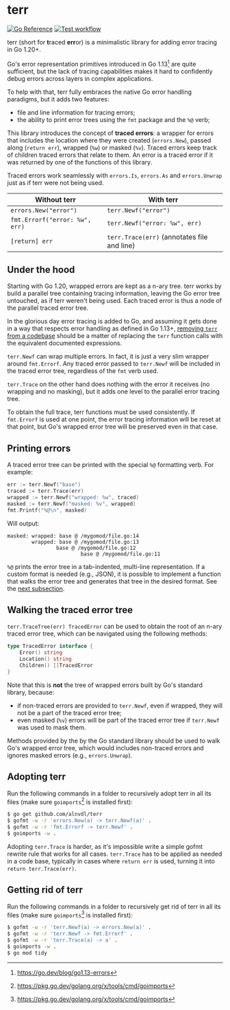 # terr

[![Go Reference](https://pkg.go.dev/badge/github.com/alnvdl/terr.svg)](https://pkg.go.dev/github.com/alnvdl/terr)
[![Test workflow](https://github.com/alnvdl/terr/actions/workflows/test.yaml/badge.svg)](https://github.com/alnvdl/terr/actions/workflows/test.yaml)

terr (short for **t**raced **err**or) is a minimalistic library for adding
error tracing in Go 1.20+.

Go's error representation primitives introduced in Go 1.13[^1] are quite
sufficient, but the lack of tracing capabilities makes it hard to confidently
debug errors across layers in complex applications.

To help with that, terr fully embraces the native Go error handling paradigms,
but it adds two features:
- file and line information for tracing errors;
- the ability to print error trees using the `fmt` package and the `%@` verb;

This library introduces the concept of **traced errors**: a wrapper for errors
that includes the location where they were created (`errors.New`), passed along
(`return err`), wrapped (`%w`) or masked (`%v`). Traced errors keep track of
children traced errors that relate to them. An error is a traced error if it
was returned by one of the functions of this library.

Traced errors work seamlessly with `errors.Is`, `errors.As` and `errors.Unwrap`
just as if terr were not being used.

Without terr                   | With terr
-------------------------------|------------------------------
`errors.New("error")`          | `terr.Newf("error")`
`fmt.Errorf("error: %w", err)` | `terr.Newf("error: %w", err)`
`[return] err`                 | `terr.Trace(err)` (annotates file and line)

## Under the hood
Starting with Go 1.20, wrapped errors are kept as a n-ary tree. terr works by
build a parallel tree containing tracing information, leaving the Go error tree
untouched, as if terr weren't being used. Each traced error is thus a node of
the parallel traced error tree.

In the glorious day error tracing is added to Go, and assuming it gets done in
a way that respects error handling as defined in Go 1.13+,
[removing `terr` from a codebase](#getting-rid-of-terr) should be a matter of
replacing the `terr` function calls with the equivalent documented expressions.

`terr.Newf` can wrap multiple errors. In fact, it is just a very slim wrapper
around `fmt.Errorf`. Any traced error passed to `terr.Newf` will be included in
the traced error tree, regardless of the `fmt` verb used.

`terr.Trace` on the other hand does nothing with the error it receives (no
wrapping and no masking), but it adds one level to the parallel error tracing
tree.

To obtain the full trace, terr functions must be used consistently. If
`fmt.Errorf` is used at one point, the error tracing information will be reset
at that point, but Go's wrapped error tree will be preserved even in that case.

## Printing errors
A traced error tree can be printed with the special `%@` formatting verb. For
example:
```go
err := terr.Newf("base")
traced := terr.Trace(err)
wrapped := terr.Newf("wrapped: %w", traced)
masked := terr.Newf("masked: %v", wrapped)
fmt.Printf("%@\n", masked)
```

Will output:
```
masked: wrapped: base @ /mygomod/file.go:14
        wrapped: base @ /mygomod/file.go:13
                base @ /mygomod/file.go:12
                        base @ /mygomod/file.go:11
```

`%@` prints the error tree in a tab-indented, multi-line representation. If a
custom format is needed (e.g., JSON), it is possible to implement a function
that walks the error tree and generates that tree in the desired format. See
the [next subsection](#walking-the-traced-error-tree).

## Walking the traced error tree
`terr.TraceTree(err) TracedError` can be used to obtain the root of an n-ary
traced error tree, which can be navigated using the following methods:
```go
type TracedError interface {
	Error() string
	Location() string
	Children() []TracedError
}
```

Note that this is **not** the tree of wrapped errors built by Go's standard
library, because:
- if non-traced errors are provided to `terr.Newf`, even if wrapped, they will
  not be a part of the traced error tree;
- even masked (`%v`) errors will be part of the traced error tree if
  `terr.Newf` was used to mask them.

Methods provided by the by the Go standard library should be used to walk Go's
wrapped error tree, which would includes non-traced errors and ignores masked
errors (e.g., `errors.Unwrap`).

## Adopting terr
Run the following commands in a folder to recursively adopt terr in all its
files (make sure `goimports`[^2] is installed first):
```sh
$ go get github.com/alnvdl/terr
$ gofmt -w -r 'errors.New(a) -> terr.Newf(a)' .
$ gofmt -w -r 'fmt.Errorf -> terr.Newf' .
$ goimports -w .
```

Adopting `terr.Trace` is harder, as it's impossible write a simple gofmt
rewrite rule that works for all cases. `terr.Trace` has to be applied as needed
in a code base, typically in cases where `return err` is used, turning it
into `return terr.Trace(err)`.

## Getting rid of terr
Run the following commands in a folder to recursively get rid of terr in all
its files (make sure `goimports`[^2] is installed first):
```sh
$ gofmt -w -r 'terr.Newf(a) -> errors.New(a)' .
$ gofmt -w -r 'terr.Newf -> fmt.Errorf' .
$ gofmt -w -r 'terr.Trace(a) -> a' .
$ goimports -w .
$ go mod tidy
```

[^1]: https://go.dev/blog/go1.13-errors
[^2]: https://pkg.go.dev/golang.org/x/tools/cmd/goimports
